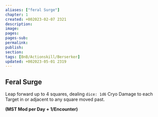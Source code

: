 ```yaml
---
aliases: ["feral Surge"]
chapter: 1
created: +002023-02-07 2321
description: 
image: 
pages: 
pages-sub: 
permalink: 
publish: 
section: 
tags: [BnB/Actionskill/Berserker]
updated: +002023-05-01 2319
---
```


## Feral Surge

Leap forward up to 4 squares, dealing `dice: 1d6` Cryo Damage to each Target in or adjacent to any square moved past.

**(MST Mod per Day + 1/Encounter)**


